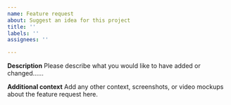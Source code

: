 ```yaml
---
name: Feature request
about: Suggest an idea for this project
title: ''
labels: ''
assignees: ''

---
```


**Description**
Please describe what you would like to have added or changed......

**Additional context**
Add any other context, screenshots, or video mockups about the feature request here.
